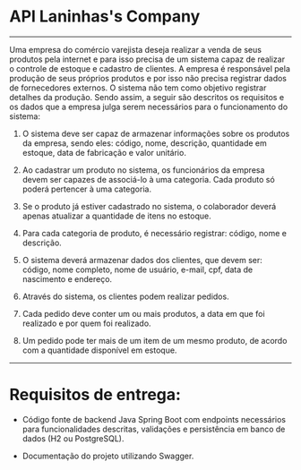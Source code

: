 # API Laninhas's Company
--------------------------------------------------------------------------------------------------------------------

Uma empresa do comércio varejista deseja realizar a venda de seus produtos pela internet e para isso precisa de um sistema capaz de realizar o controle de estoque e cadastro de clientes. A empresa é responsável pela produção de seus próprios produtos e por isso não precisa registrar dados de fornecedores externos. O sistema não tem como objetivo registrar detalhes da produção. Sendo assim, a seguir são descritos os requisitos e os dados que a empresa julga serem necessários para o funcionamento do sistema:

1. O sistema deve ser capaz de armazenar informações sobre os produtos da empresa, sendo eles: código, nome, descrição, quantidade em estoque, data de fabricação e valor unitário.

2. Ao cadastrar um produto no sistema, os funcionários da empresa devem ser capazes de associá-lo à uma categoria. Cada produto só poderá pertencer à uma categoria.

3. Se o produto já estiver cadastrado no sistema, o colaborador deverá apenas atualizar a quantidade de itens no estoque.

4. Para cada categoria de produto, é necessário registrar: código, nome e descrição.

5. O sistema deverá armazenar dados dos clientes, que devem ser: código, nome completo, nome de usuário, e-mail, cpf, data de nascimento e endereço.

6. Através do sistema, os clientes podem realizar pedidos.

7. Cada pedido deve conter um ou mais produtos, a data em que foi realizado e por quem foi realizado.

8. Um pedido pode ter mais de um item de um mesmo produto, de acordo com a quantidade disponível em estoque.


---------------------------------------------------------------------------------------------------------------------------------------------
# Requisitos de entrega:
	
- Código fonte de backend Java Spring Boot com endpoints necessários para funcionalidades descritas, validações e persistência em banco de dados (H2 ou PostgreSQL).

- Documentação do projeto utilizando Swagger.
